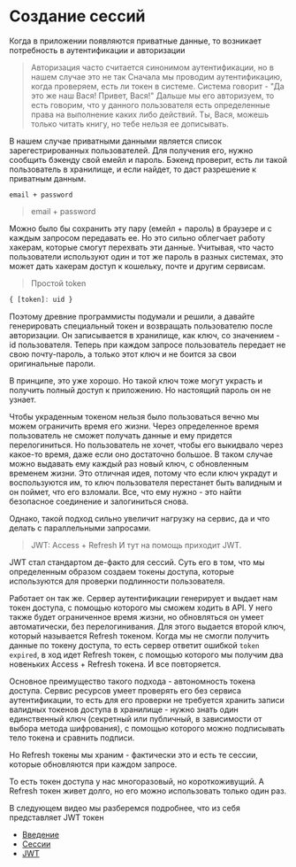 # Создание сессий
Когда в приложении появляются приватные данные, то возникает потребность в аутентификации и авторизации

> Авторизация часто считается синонимом аутентификации, но в нашем случае это не так
> Сначала мы проводим аутентификацию, когда проверяем, есть ли токен в системе. Система говорит - "Да это же наш Вася! Привет, Вася!"
> Дальше мы его авторизуем, то есть говорим, что у данного пользователя есть определенные права на выполнение каких либо действий. Ты, Вася, можешь только читать книгу, но тебе нельзя ее дописывать.

В нашем случае приватными данными является список зарегестрированных пользователей. Для получения его, нужно сообщить бэкенду свой емейл и пароль. Бэкенд проверит, есть ли такой пользователь в хранилище, и если найдет, то даст разрешение к приватным данным. 
```
email + password
```

> email + password

Можно было бы сохранить эту пару (емейл + пароль) в браузере и с каждым запросом передавать ее. Но это сильно облегчает работу хакерам, которые смогут перехвать эти данные. Учитывая, что часто пользователи используют один и тот же пароль в разных системах, это может дать хакерам доступ к кошельку, почте и другим сервисам.

> Простой token
```js
{ [token]: uid }
```
Поэтому древние программисты подумали и решили, а давайте генерировать специальный токен и возвращать пользователю после авторизации. Он записывается в хранилище, как ключ, со значением - id пользователя. Теперь при каждом запросе пользователь передает не свою почту-пароль, а только этот ключ и не боится за свои оригинальные пароли.

В принципе, это уже хорошо. Но такой ключ тоже могут украсть и получить полный доступ к приложению. Но настоящий пароль он не узнает.

Чтобы украденным токеном нельзя было пользоваться вечно мы можем ограничить время его жизни. Через определенное время пользователь не сможет получать данные и ему придется перелогиниться. Но пользователь не хочет, чтобы его выкидвало через какое-то время, даже если оно достаточно большое. В таком случае можно выдавать ему каждый раз новый ключ, с обновленным временем жизни. Это отличная идея, потому что если ключ украдут и воспользуются им, то ключ пользователя перестанет быть валидным и он поймет, что его взломали. Все, что ему нужно - это найти безопасное соединение и залогиниться снова.

Однако, такой подход сильно увеличит нагрузку на сервис, да и что делать с параллельными запросами.

> JWT: Access + Refresh
И тут на помощь приходит JWT.

JWT стал стандартом де-факто для сессий. Суть его в том, что мы определенным образом создаем токены доступа, которые используются для проверки подлинности пользователя. 

Работает он так же. Сервер аутентификации генерирует и выдает нам токен доступа, с помощью которого мы сможем ходить в API. У него также будет ограниченное время жизни, но обновляться он умеет автоматически, без перелогинивания. Для этого выдается второй ключ, который называется Refresh токеном. Когда мы не смогли получить данные по токену доступа, то есть сервер ответит ошибкой `token expired`, в ход идет Refresh токен, с помощью которого мы получим два новеньких Access + Refresh токена. И все повторяется.

Основное преимущество такого подхода - автономность токена доступа. Сервис ресурсов умеет проверять его без сервиса аутентификации, то есть для его проверки не требуется хранить записи валидных токенов доступа в хранилище - нужно знать один единственный ключ (секретный или публичный, в зависимости от выбора метода шифрования), с помощью которого можно подписывать тело токена и сравнить подписи.

Но Refresh токены мы храним - фактически это и есть те сессии, которые обновляются при каждом запросе.

То есть токен доступа у нас многоразовый, но короткоживущий. А Refresh токен живет долго, но его можно использовать только один раз.

В следующем видео мы разберемся подробнее, что из себя представляет JWT токен


- [Введение](./0.intro.md)
- [Сессии](./1.sessions.md)
- [JWT](./2.jwt.md)
